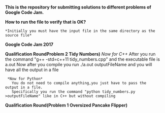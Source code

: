 **This is the repository for submitting solutions to different problems of Google Code Jam.**

 **How to run the file to verify that is OK?**

    *Initially you must have the input file in the same directory as the source file*
   
   __Google Code Jam 2017__
 
   **Qualification RoundProblem 2 Tidy Numbers)**
     *Now for C++*
       After you run the command "g++ -std=c++11 tidy_numbers.cpp" and the executable file is a.out
       Now after you compile you run ./a.out <inputFileName >outputFileName and you will have all the output in a file
  
     *Now for Python* 
       You do not need to compile anything,you just have to pass the output in a file.
       Specifically you run the command "python tidy_numbers.py >outputFileName" like in C++ but without compiling 
   
   __Qualification Round(Problem 1 Oversized Pancake Flipper)__ 
